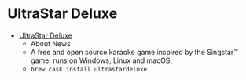 # UltraStar Deluxe
- [UltraStar Deluxe](https://ultrastardx.sourceforge.io/)
  -  About News
  - A free and open source karaoke game inspired by the Singstar™ game, runs on Windows, Linux and macOS.
  - `brew cask install ultrastardeluxe`
